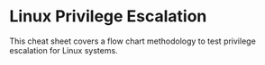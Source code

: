 # Linux Privilege Escalation
This cheat sheet covers a flow chart methodology to test privilege escalation for Linux systems.
